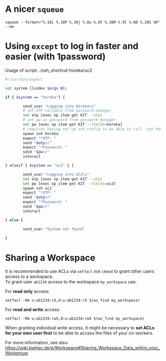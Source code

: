 # A nicer `squeue`

```
squeue --format="%.18i %.18P %.30j %.8u %.8T %.10M %.9l %.6D %.20S %R" --me
```

# Using `except` to log in faster and easier (with 1password)

Usage of script: ./ssh_shortcut horeka/uc2

```sh
#!/usr/bin/expect 

set system [lindex $argv 0];

if { $system == "horeka"} {

        send_user "Logging into Horeka\n"
        # set OTP variable from password manager
        set otp [exec op item get KIT --otp]
        # set pw as password from passwork manager
        set pw [exec op item get KIT --fields=horeka]
        # requires having set up ssh config to be able to call 'ssh horeka'
        spawn ssh horeka
        expect "*OTP: "
        send "$otp\r"
        expect "*Password: "
        send "$pw\r"
        interact

} elseif { $system == "uc2" } {

        send_user "Logging into UC2\n"
        set otp [exec op item get KIT --otp]
        set pw [exec op item get KIT --fields=uc2]
        spawn ssh uc2
        expect "*OTP: "
        send "$otp\r"
        expect "*Password: "
        send "$pw\r"
        interact

} else {

        send_user "System not found"

}
```

# Sharing a Workspace
It is recommended to use ACLs via `setfacl` not `chmod` to grant other users access to a workspace.  
To grant user `ab1234` access to the workspace `my_workspace` use:

For **read only** access:
```
setfacl -Rm u:ab1234:rX,d:u:ab1234:rX $(ws_find my_workspace)
```

For **read and write** access:
```
setfacl -Rm u:ab1234:rwX,d:u:ab1234:rwX $(ws_find my_workspace)
```
When granting individual write access, it might be necessary to **set ACLs for your own user first** to be able to access the files of your co-workers.

For more information, see also: https://wiki.bwhpc.de/e/Workspace#Sharing_Workspace_Data_within_your_Workgroup
